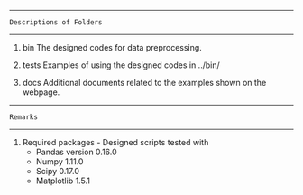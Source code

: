 ---------------------------------------------------------------------------
    Descriptions of Folders 
---------------------------------------------------------------------------
1) bin
The designed codes for data preprocessing.

2) tests
Examples of using the designed codes in ../bin/

3) docs
Additional documents related to the examples shown on the webpage.

---------------------------------------------------------------------------
    Remarks 
---------------------------------------------------------------------------
1) Required packages - Designed scripts tested with 
    - Pandas version 0.16.0
    - Numpy 1.11.0
    - Scipy 0.17.0
    - Matplotlib 1.5.1
